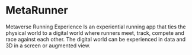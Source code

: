 # MetaRunner
Metaverse Running Experience
Is an experiential running app that ties the physical world to a digital world where runners meet, track, compete and race against each other. The digital world can be experienced in data and 3D in a screen or augmented view.
